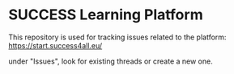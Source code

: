 # SUCCESS Learning Platform

This repository is used for tracking issues related to the platform:
https://start.success4all.eu/

under "Issues", look for existing threads or create a new one.
